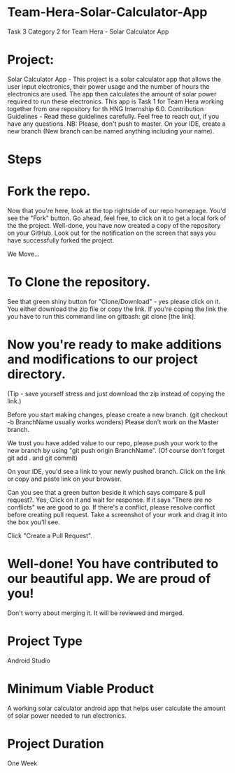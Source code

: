 # Team-Hera-Solar-Calculator-App

Task 3 Category 2 for Team Hera - Solar Calculator App

# Project:
Solar Calculator App - This project is a solar calculator app that allows the user input electronics, their power usage and the number of hours the electronics are used. The app then calculates the amount of solar power required to run these electronics. This app is Task 1 for Team Hera working together from one repository for th HNG Internship 6.0. Contribution Guidelines - Read these guidelines carefully. Feel free to reach out, if you have any questions. NB: Please, don't push to master. On your IDE, create a new branch (New branch can be named anything including your name).

# Steps

# Fork the repo.
Now that you're here, look at the top rightside of our repo homepage. You'd see the "Fork" button. Go ahead, feel free, to click on it to get a local fork of the the project. Well-done, you have now created a copy of the repository on your GitHub. Look out for the notification on the screen that says you have successfully forked the project.

We Move...

# To Clone the repository.
See that green shiny button for "Clone/Download" - yes please click on it. You either download the zip file or copy the link. If you're coping the link the you have to run this command line on gitbash: git clone [the link].

# Now you're ready to make additions and modifications to our project directory.

(Tip - save yourself stress and just download the zip instead of copying the link.)

Before you start making changes, please create a new branch. (git checkout -b BranchName usually works wonders) Please don't work on the Master branch.

We trust you have added value to our repo, please push your work to the new branch by using "git push origin BranchName". (Of course don't forget git add . and git commit)

On your IDE, you'd see a link to your newly pushed branch. Click on the link or copy and paste link on your browser.

Can you see that a green button beside it which says compare & pull request?. Yes, Click on it and wait for response. If it says "There are no conflicts" we are good to go. If there's a conflict, please resolve conflict before creating pull request. Take a screenshot of your work and drag it into the box you'll see.

Click "Create a Pull Request".

# Well-done! You have contributed to our beautiful app. We are proud of you!

Don't worry about merging it. It will be reviewed and merged.

# Project Type
Android Studio


# Minimum Viable Product
A working solar calculator android app that helps user calculate the amount of solar power needed to run electronics.

# Project Duration
One Week
